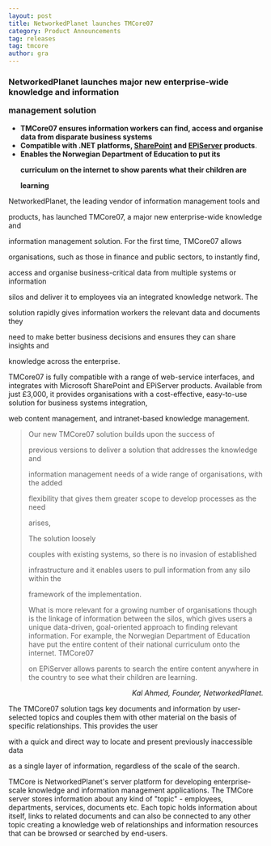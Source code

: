 ```yaml
---
layout: post
title: NetworkedPlanet launches TMCore07
category: Product Announcements
tag: releases
tag: tmcore
author: gra
---
```

<h3>NetworkedPlanet launches major new enterprise-wide knowledge and information

management solution</h3>

<ul>

<li><strong>TMCore07 ensures information workers can find, access and organise data from disparate business systems</strong></li>

<li><strong>Compatible with .NET platforms, <a href="http://www.microsoft.com/sharepoint">SharePoint</a> and <a href="http://www.episerver.com">EPiServer</a> products</strong>.</li>

<li><strong>Enables the Norwegian Department of Education to put its

curriculum on the internet to show parents what their children are

learning</strong></li>

</ul>

<p>NetworkedPlanet, the leading vendor of information management tools and

products, has launched TMCore07, a major new enterprise-wide knowledge and

information management solution. For the first time, TMCore07 allows

organisations, such as those in finance and public sectors, to instantly find,

access and organise business-critical data from multiple systems or information

silos and deliver it to employees via an integrated knowledge network. The

solution rapidly gives information workers the relevant data and documents they

need to make better business decisions and ensures they can share insights and

knowledge across the enterprise.</p>

<p>TMCore07 is fully compatible with a range of web-service interfaces, and integrates with Microsoft SharePoint and EPiServer products. Available from just £3,000, it provides organisations with a cost-effective, easy-to-use solution for business systems integration,

web content management, and intranet-based knowledge management.</p>

<blockquote>

<p>Our new TMCore07 solution builds upon the success of

previous versions to deliver a solution that addresses the knowledge and

information management needs of a wide range of organisations, with the added

flexibility that gives them greater scope to develop processes as the need

arises,</p>

<p>The solution loosely

couples with existing systems, so there is no invasion of established

infrastructure and it enables users to pull information from any silo within the

framework of the implementation.</p>

<p>What is more relevant for a growing number of organisations though is the linkage of information between the silos, which gives users a unique data-driven, goal-oriented approach to finding relevant information. For example, the Norwegian Department of Education have put the entire content of their national curriculum onto the internet. TMCore07

on EPiServer allows parents to search the entire content anywhere in the country to see what their children are learning.</p>

</blockquote>

<p align="right"><em>Kal Ahmed, Founder, NetworkedPlanet.</em></p>

<p>The TMCore07 solution tags key documents and information by user-selected topics and couples them with other material on the basis of specific relationships. This provides the user

with a quick and direct way to locate and present previously inaccessible data

as a single layer of information, regardless of the scale of the search.</p>

<p>TMCore is NetworkedPlanet's server platform for developing enterprise-scale knowledge and information management applications. The TMCore server stores information about any kind of "topic" - employees, departments, services, documents etc. Each topic holds information about itself, links to related documents and can also be connected to any other topic creating a knowledge web of relationships and information resources that can be browsed or searched by end-users.</p>

